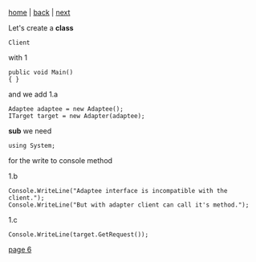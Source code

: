 [home](./page01.md) | [back](./page04.md) | [next](./page06.md)

Let's create a **class**
```
Client
```
with
1
```
public void Main()
{ }
```
and we add
1.a
```
Adaptee adaptee = new Adaptee();
ITarget target = new Adapter(adaptee);
```
**sub** we need
```
using System;
```
for the write to console method


1.b
```
Console.WriteLine("Adaptee interface is incompatible with the client.");
Console.WriteLine("But with adapter client can call it's method.");
```
1.c
```
Console.WriteLine(target.GetRequest());
```




[page 6](./page06.md)
